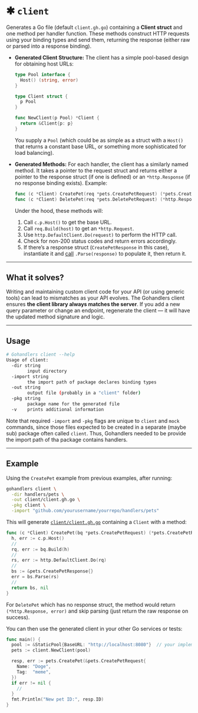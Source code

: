 # ✱ `client`

Generates a Go file (default `client.gh.go`) containing a **Client struct** and one method per handler function. These methods construct HTTP requests using your binding types and send them, returning the response (either raw or parsed into a response binding).

-   **Generated Client Structure:** The client has a simple pool-based design for obtaining host URLs:

    ```go
    type Pool interface {
      Host() (string, error)
    }

    type Client struct {
      p Pool
    }

    func NewClient(p Pool) *Client {
      return &Client{p: p}
    }
    ```

    You supply a `Pool` (which could be as simple as a struct with a `Host()` that returns a constant base URL, or something more sophisticated for load balancing).

-   **Generated Methods:** For each handler, the client has a similarly named method. It takes a pointer to the request struct and returns either a pointer to the response struct (if one is defined) or an `*http.Response` (if no response binding exists). Example:

    ```go
    func (c *Client) CreatePet(req *pets.CreatePetRequest) (*pets.CreatePetResponse, error)
    func (c *Client) DeletePet(req *pets.DeletePetRequest) (*http.Response, error)
    ```

    Under the hood, these methods will:

    1. Call `c.p.Host()` to get the base URL.
    2. Call `req.Build(host)` to get an `*http.Request`.
    3. Use `http.DefaultClient.Do(request)` to perform the HTTP call.
    4. Check for non-200 status codes and return errors accordingly.
    5. If there’s a response struct (`CreatePetResponse` in this case), instantiate it and [call](https://github.com/ufukty/gohandlers-petstore/blob/280eff72d24d32f5d61b32361653de906cd639bd/client/client.gh.go#L40) `.Parse(response)` to populate it, then return it.

---

## What it solves?

Writing and maintaining custom client code for your API (or using generic tools) can lead to mismatches as your API evolves. The Gohandlers client ensures **the client library always matches the server**. If you add a new query parameter or change an endpoint, regenerate the client — it will have the updated method signature and logic.

---

## Usage

```sh
# Gohandlers client --help
Usage of client:
  -dir string
        input directory
  -import string
        the import path of package declares binding types
  -out string
        output file (probably in a "client" folder)
  -pkg string
        package name for the generated file
  -v    prints additional information
```

Note that required `-import` and `-pkg` flags are unique to `client` and `mock` commands, since those files expected to be created in a separate (maybe sub) package often called `client`. Thus, Gohandlers needed to be provide the import path of tha package contains handlers.

---

## Example

Using the `CreatePet` example from previous examples, after running:

```sh
gohandlers client \
  -dir handlers/pets \
  -out client/client.gh.go \
  -pkg client \
  -import "github.com/yourusername/yourrepo/handlers/pets"
```

This will generate [`client/client.gh.go`](https://github.com/ufukty/gohandlers-petstore/blob/280eff72d24d32f5d61b32361653de906cd639bd/client/client.gh.go#L23-L45) containing a `Client` with a method:

```go
func (c *Client) CreatePet(bq *pets.CreatePetRequest) (*pets.CreatePetResponse, error) {
  h, err := c.p.Host()
  //
  rq, err := bq.Build(h)
  //
  rs, err := http.DefaultClient.Do(rq)
  //
  bs := &pets.CreatePetResponse{}
  err = bs.Parse(rs)
  //
  return bs, nil
}
```

For `DeletePet` which has no response struct, the method would return `(*http.Response, error)` and skip parsing (just return the raw response on success).

You can then use the generated client in your other Go services or tests:

```go
func main() {
  pool := &StaticPool{BaseURL: "http://localhost:8080"}  // your implementation of Pool
  pets := client.NewClient(pool)

  resp, err := pets.CreatePet(&pets.CreatePetRequest{
    Name: "Doge",
    Tag:  "meme",
  })
  if err != nil {
    //
  }
  fmt.Println("New pet ID:", resp.ID)
}
```
